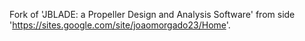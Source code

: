 Fork of 'JBLADE: a Propeller Design and Analysis Software' from side 'https://sites.google.com/site/joaomorgado23/Home'.
